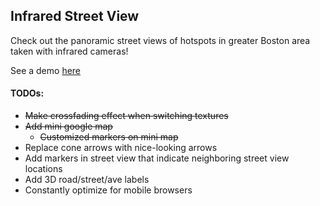 ## Infrared Street View

Check out the panoramic street views of hotspots in greater Boston area taken with infrared cameras!

See a demo [here](https://billzxy.github.io/irstreetview/)


#### TODOs:
- ~~Make crossfading effect when switching textures~~
- ~~Add mini google map~~
	- ~~Customized markers on mini map~~
- Replace cone arrows with nice-looking arrows
- Add markers in street view that indicate neighboring street view locations
- Add 3D road/street/ave labels
- Constantly optimize for mobile browsers

